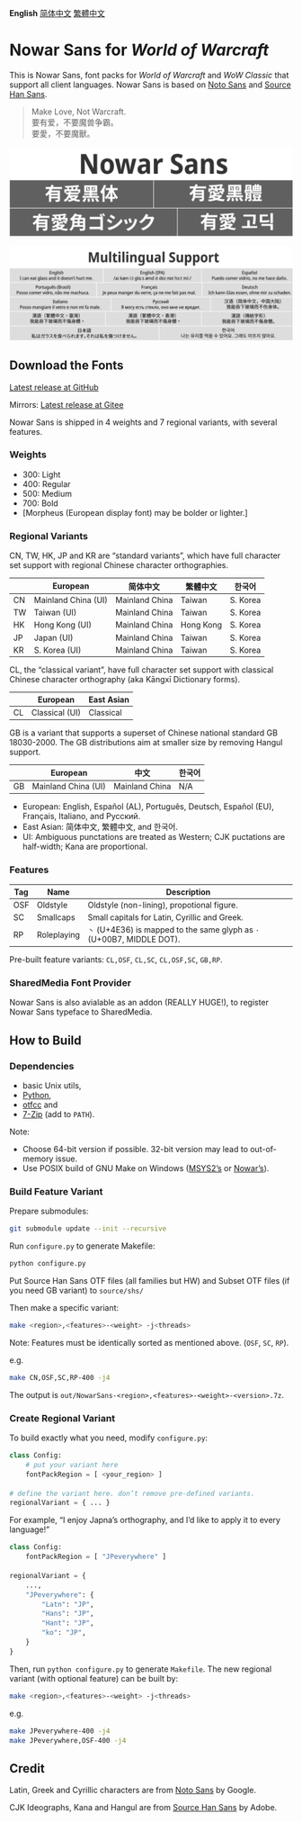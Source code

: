 **English** [简体中文](README-Hans.md) [繁體中文](README-Hant.md)

# Nowar Sans for _World of Warcraft_

This is Nowar Sans, font packs for _World of Warcraft_ and _WoW Classic_ that support all client languages. Nowar Sans is based on [Noto Sans](https://github.com/googlei18n/noto-fonts) and [Source Han Sans](https://github.com/adobe-fonts/source-han-sans).

> Make Love, Not Warcraft.<br>
> 要有爱，不要魔兽争霸。<br>
> 要愛，不要魔獸。

![Nowar Sans](poster/heading.png)

![Multilingual support](poster/multilingual.png)

## Download the Fonts

[Latest release at GitHub](https://github.com/nowar-fonts/Nowar-Sans/releases)

Mirrors: [Latest release at Gitee](https://gitee.com/nowar-fonts/Nowar-Sans/releases)

Nowar Sans is shipped in 4 weights and 7 regional variants, with several features.

### Weights

* 300: Light
* 400: Regular
* 500: Medium
* 700: Bold
* [Morpheus (European display font) may be bolder or lighter.]

### Regional Variants

CN, TW, HK, JP and KR are “standard variants”, which have full character set support with regional Chinese character orthographies.

|    | European            | 简体中文       | 繁體中文  | 한국어   |
| -- | ------------------- | -------------- | --------- | -------- |
| CN | Mainland China (UI) | Mainland China | Taiwan    | S. Korea |
| TW | Taiwan (UI)         | Mainland China | Taiwan    | S. Korea |
| HK | Hong Kong (UI)      | Mainland China | Hong Kong | S. Korea |
| JP | Japan (UI)          | Mainland China | Taiwan    | S. Korea |
| KR | S. Korea (UI)       | Mainland China | Taiwan    | S. Korea |

CL, the “classical variant”, have full character set support with classical Chinese character orthography (aka Kāngxī Dictionary forms).

|     | European       | East Asian |
| --- | -------------- | ---------- |
| CL  | Classical (UI) | Classical  |

GB is a variant that supports a superset of Chinese national standard GB 18030-2000. The GB distributions aim at smaller size by removing Hangul support.

|    | European            | 中文           | 한국어 |
| -- | ------------------- | -------------- | ------ |
| GB | Mainland China (UI) | Mainland China | N/A    |

* European: English, Español (AL), Português, Deutsch, Español (EU), Français, Italiano, and Русский.
* East Asian: 简体中文, 繁體中文, and 한국어.
* UI: Ambiguous punctations are treated as Western; CJK puctations are half-width; Kana are proportional.

### Features

| Tag | Name        | Description                                                            |
| --- | ----------- | ---------------------------------------------------------------------- |
| OSF | Oldstyle    | Oldstyle (non-lining), propotional figure.                             |
| SC  | Smallcaps   | Small capitals for Latin, Cyrillic and Greek.                          |
| RP  | Roleplaying | `丶` (U+4E36) is mapped to the same glyph as `·` (U+00B7, MIDDLE DOT). |

Pre-built feature variants: `CL,OSF`, `CL,SC`, `CL,OSF,SC`, `GB,RP`.

### SharedMedia Font Provider

Nowar Sans is also avialable as an addon (REALLY HUGE!), to register Nowar Sans typeface to SharedMedia.

## How to Build

### Dependencies

+ basic Unix utils,
+ [Python](https://www.python.org/),
+ [otfcc](https://github.com/caryll/otfcc) and
+ [7-Zip](https://www.7-zip.org/) (add to `PATH`).

Note:
+ Choose 64-bit version if possible. 32-bit version may lead to out-of-memory issue.
+ Use POSIX build of GNU Make on Windows ([MSYS2’s](https://www.msys2.org) or [Nowar’s](https://github.com/nowar-fonts/Toolchain-Windows-Build)).

### Build Feature Variant

Prepare submodules:
```bash
git submodule update --init --recursive
```

Run `configure.py` to generate Makefile:
```bash
python configure.py
```

Put Source Han Sans OTF files (all families but HW) and Subset OTF files (if you need GB variant) to `source/shs/`

Then make a specific variant:
```bash
make <region>,<features>-<weight> -j<threads>
```
Note: Features must be identically sorted as mentioned above. (`OSF`, `SC`, `RP`).

e.g.
```bash
make CN,OSF,SC,RP-400 -j4
```

The output is `out/NowarSans-<region>,<features>-<weight>-<version>.7z`.

### Create Regional Variant

To build exactly what you need, modify `configure.py`:
```python
class Config:
    # put your variant here
    fontPackRegion = [ <your_region> ]

# define the variant here. don’t remove pre-defined variants.
regionalVariant = { ... }
```

For example, “I enjoy Japna’s orthography, and I’d like to apply it to every language!”
```python
class Config:
    fontPackRegion = [ "JPeverywhere" ]

regionalVariant = {
	...,
    "JPeverywhere": {
        "Latn": "JP",
        "Hans": "JP",
        "Hant": "JP",
        "ko": "JP",
    }
}
```

Then, run `python configure.py` to generate `Makefile`. The new regional variant (with optional feature) can be built by:
```bash
make <region>,<features>-<weight> -j<threads>
```
e.g.
```bash
make JPeverywhere-400 -j4
make JPeverywhere,OSF-400 -j4
```

## Credit

Latin, Greek and Cyrillic characters are from [Noto Sans](https://github.com/googlei18n/noto-fonts) by Google.

CJK Ideographs, Kana and Hangul are from [Source Han Sans](https://github.com/adobe-fonts/source-han-sans) by Adobe.
